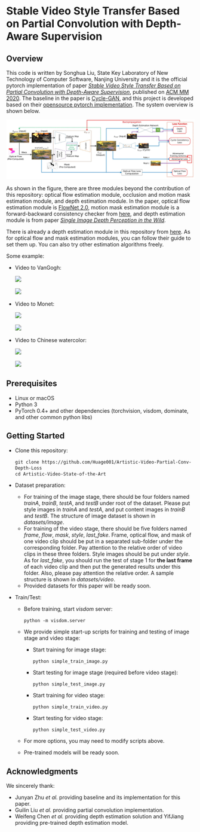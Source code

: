 # Stable Video Style Transfer Based on Partial Convolution with Depth-Aware Supervision

## Overview

This code is written by Songhua Liu, State Key Laboratory of New Technology of Computer Software, Nanjing University and it is the official pytorch implementation of paper [*Stable Video Style Transfer Based on Partial Convolution with Depth-Aware Supervision*](http://47.103.30.151/research/PartialConvDepthLossVST.pdf), published on [ACM MM 2020](https://2020.acmmm.org). The baseline in the paper is [Cycle-GAN](https://arxiv.org/pdf/1703.10593.pdf), and this project is developed based on their [opensource pytorch implementation](https://github.com/junyanz/pytorch-CycleGAN-and-pix2pix). The system overview is shown below.

![](images/framework.jpg)

As shown in the figure, there are three modules beyond the contribution of this repository: optical flow estimation module, occlusion and motion mask estimation module, and depth estimation module. In the paper, optical flow estimation module is [FlowNet 2.0](https://github.com/NVIDIA/flownet2-pytorch), motion mask estimation module is a forward-backward consistency checker from [here](https://github.com/manuelruder/artistic-videos/tree/master/consistencyChecker), and depth estimation module is from paper [*Single Image Depth Perception in the Wild*](https://arxiv.org/abs/1604.03901).

There is already a depth estimation module in this repository from [here](https://github.com/yifjiang/relative-depth-using-pytorch). As for optical flow and mask estimation modules, you can follow their guide to set them up. You can also try other estimation algorithms freely.

Some example: 

* Video to VanGogh:

  ![](images/1_1.gif)

  ![](images/1_2.gif)

* Video to Monet: 

  ![](images/2_1.gif)

  ![](images/2_2.gif)

* Video to Chinese watercolor:

  ![](images/3_1.gif)

  ![](images/3_2.gif)

## Prerequisites
* Linux or macOS
* Python 3
* PyTorch 0.4+ and other dependencies (torchvision, visdom, dominate, and other common python libs)

## Getting Started

* Clone this repository:

  ```shell
  git clone https://github.com/Huage001/Artistic-Video-Partial-Conv-Depth-Loss
  cd Artistic-Video-State-of-the-Art
  ```

* Dataset preparation:

  * For training of the image stage, there should be four folders named *trainA*, *trainB*, *testA*, and *testB* under root of the dataset. Please put style images in *trainA* and *testA*, and put content images in *trainB* and *testB*. The structure of image dataset is shown in *datasets/image*.
  * For training of the video stage, there should be five folders named *frame*, *flow*, *mask*, *style*, *last_fake*. Frame, optical flow, and mask of one video clip should be put in a separated sub-folder under the corresponding folder. Pay attention to the relative order of video clips in these three folders. Style images should be put under *style*. As for *last_fake*, you should run the test of stage 1 for **the last frame** of each video clip and then put the generated results under this folder. Also, please pay attention the relative order. A sample structure is shown in *datasets/video*.
  * Provided datasets for this paper will be ready soon.

* Train/Test:

  * Before training, start *visdom* server:

    ```
    python -m visdom.server
    ```

  * We provide simple start-up scripts for training and testing of image stage and video stage:

    * Start training for image stage:

      ```shell
      python simple_train_image.py
      ```

    * Start testing for image stage (required before video stage):

      ```bash
      python simple_test_image.py
      ```

    * Start training for video stage:

      ```
      python simple_train_video.py
      ```

    * Start testing for video stage:

      ```
      python simple_test_video.py
      ```

  * For more options, you may need to modify scripts above. 

  * Pre-trained models will be ready soon. 

## Acknowledgments

We sincerely thank: 

* Junyan Zhu *et al.* providing baseline and its implementation for this paper. 
* Guilin Liu *et al.* providing partial convolution implementation. 
* Weifeng Chen *et al.* providing depth estimation solution and YifJiang providing pre-trained depth estimation model.